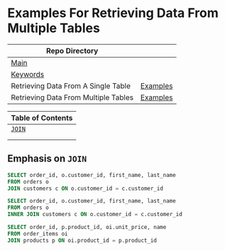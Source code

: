 # Examples For Retrieving Data From Multiple Tables

| Repo Directory |  |
|--|--|
| [Main](https://github.com/calebwagner/MySQL-playground) |  |
| [Keywords](./README.md) |  |
|  Retrieving Data From A Single Table | [Examples](./retrieving_data_from_a_single_table.md) |
|  Retrieving Data From Multiple Tables | [Examples](./retrieving_data_from_multiple_tables.md) |

| Table of Contents |
|--|
| [ `JOIN` ](#emphasis-on-inner-join) |
| []() |
| []() |

## Emphasis on `JOIN`

```sql
SELECT order_id, o.customer_id, first_name, last_name
FROM orders o
JOIN customers c ON o.customer_id = c.customer_id
```

```sql
SELECT order_id, o.customer_id, first_name, last_name
FROM orders o
INNER JOIN customers c ON o.customer_id = c.customer_id
```

```sql
SELECT order_id, p.product_id, oi.unit_price, name
FROM order_items oi
JOIN products p ON oi.product_id = p.product_id
```